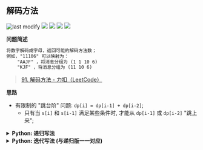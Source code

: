 ## 解码方法
<!--START_SECTION:badge-->

![last modify](https://img.shields.io/static/v1?label=last%20modify&message=2025-07-08%2016%3A53%3A13&label_color=gray&color=thistle&style=flat-square)
[![](https://img.shields.io/static/v1?label=&message=%E4%B8%AD%E7%AD%89&label_color=gray&color=yellow&style=flat-square)](../../../README.md#中等)
[![](https://img.shields.io/static/v1?label=&message=LeetCode&label_color=gray&color=green&style=flat-square)](../../../README.md#leetcode)
[![](https://img.shields.io/static/v1?label=&message=%E5%8A%A8%E6%80%81%E8%A7%84%E5%88%92&label_color=gray&color=blue&style=flat-square)](../../../README.md#动态规划)
[![](https://img.shields.io/static/v1?label=&message=%E6%9A%B4%E5%8A%9B%E9%80%92%E5%BD%92%E4%B8%8E%E5%8A%A8%E6%80%81%E8%A7%84%E5%88%92&label_color=gray&color=blue&style=flat-square)](../../../README.md#暴力递归与动态规划)

<!--END_SECTION:badge-->
<!--info
tags: [dp, dfs2dp]
source: LeetCode
level: 中等
number: '0091'
name: 解码方法
companies: []
-->

<summary><b>问题简述</b></summary>

```txt
将数字解码成字母，返回可能的解码方法数；
例如，"11106" 可以映射为：
    "AAJF" ，将消息分组为 (1 1 10 6)
    "KJF" ，将消息分组为 (11 10 6)
```
> [91. 解码方法 - 力扣（LeetCode）](https://leetcode-cn.com/problems/decode-ways/)

<!-- 
<details><summary><b>详细描述</b></summary>

```txt
```

</details>
-->


<!-- <div align="center"><img src="../../../_assets/xxx.png" height="300" /></div> -->

<summary><b>思路</b></summary>

- 有限制的  "跳台阶" 问题: `dp[i] = dp[i-1] + dp[i-2]`;
    - 只有当 `s[i]` 和 `s[i-1]` 满足某些条件时, 才能从 `dp[i-1]` 或 `dp[i-2]` "跳上来";

<details><summary><b>Python: 递归写法</b></summary>

```python
class Solution:
    def numDecodings(self, s: str) -> int:

        from functools import lru_cache

        @lru_cache
        def dfs(i):  # 前 i 个字符的解码方法数
            # 最容易出错的点, 以 0 开头的字符串不存在相应的编码
            if i <= 1: return int(s[0] != '0')

            ret = 0
            if '1' <= s[i - 1] <= '9':  # 如果 s[i] 在 0~9, 存在相应的编码
                ret += dfs(i - 1)  # s[i-1] == 1 和 s[i-2] 的特殊讨论
            if s[i - 2] == '1' or s[i - 2] == '2' and '0' <= s[i - 1] <= '6':
                ret += dfs(i - 2)
            
            return ret
        
        return dfs(len(s))
```

</details>

<details><summary><b>Python: 迭代写法 (与递归版一一对应)</b></summary>

```python
class Solution:
    def numDecodings(self, s: str) -> int:
        
        # if s[0] == '0': return 0

        dp = [0] * (len(s) + 1)
        # dp[0] = dp[1] = int(s[0] != '0')
        
        # 注意 i 的范围与递归中一致
        for i in range(len(s) + 1):
            # 下面就是把递归中的代码搬过来
            if i <= 1:  # 如果把这一段拿到循环外, 需要调整 i 的遍历范围
                dp[i] = int(s[0] != '0')
                continue
            dp[i] = 0
            if '1' <= s[i - 1] <= '9':
                dp[i] += dp[i - 1]
            if s[i - 2] == '1' or s[i - 2] == '2' and '0' <= s[i - 1] <= '6':
                dp[i] += dp[i - 2]
        
        return dp[-1]
```

</details>
